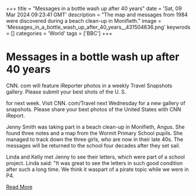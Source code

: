 +++
title = "Messages in a bottle wash up after 40 years"
date = 'Sat, 09 Mar 2024 09:23:41 GMT'
description = "The map and messages from 1984 were discovered during a beach clean-up in Monifieth."
image = 'Messages_in_a_bottle_wash_up_after_40_years__431504636.png'
keywrods =  []
categories = 'World'
tags = ['BBC']
+++

# Messages in a bottle wash up after 40 years

CNN.
com will feature iReporter photos in a weekly Travel Snapshots gallery.
Please submit your best shots of the U.
S.

for next week.
Visit CNN.
com/Travel next Wednesday for a new gallery of snapshots.
Please share your best photos of the United States with CNN iReport.

Jenny Smith was taking part in a beach clean-up in Monifieth, Angus.
She found three notes and a map from the Wormit Primary School pupils.
She managed to track down the three girls, who are now in their late 40s.
The messages will be returned to the school four decades after they set sail.

Linda and Kelly met Jenny to see their letters, which were part of a school project.
Linda said: <bb>"It was great to see the letters in such good condition after such a long time.
We think it waspart of a pirate topic while we were in P4.


[Read More](https://www.bbc.co.uk/news/uk-scotland-tayside-central-68450561)
